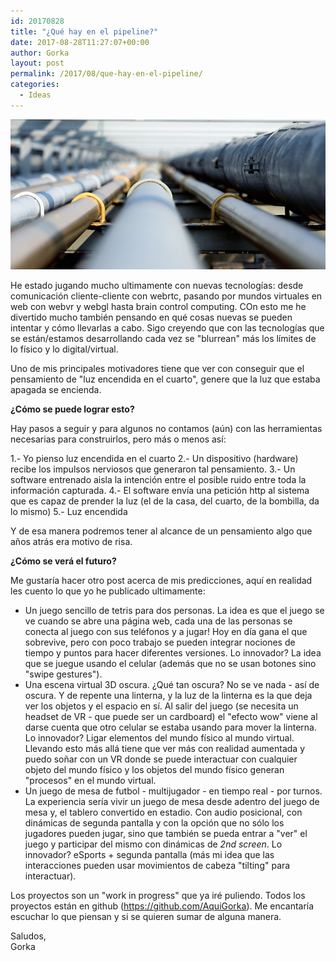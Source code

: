 ```yaml
---
id: 20170828
title: "¿Qué hay en el pipeline?"
date: 2017-08-28T11:27:07+00:00
author: Gorka
layout: post
permalink: /2017/08/que-hay-en-el-pipeline/
categories:
  - Ideas
---
```

<img style="margin: auto;" src="/public/img/2017/08/pipelines.jpg" alt="Qué hay en el pipeline?" />

He estado jugando mucho ultimamente con nuevas tecnologías: desde comunicación cliente-cliente con webrtc, pasando por mundos virtuales en web con webvr y webgl hasta brain control computing. COn esto me he divertido mucho también pensando en qué cosas nuevas se pueden intentar y cómo llevarlas a cabo. Sigo creyendo que con las tecnologías que se están/estamos desarrollando cada vez se "blurrean" más los límites de lo físico y lo digital/virtual.

Uno de mis principales motivadores tiene que ver con conseguir que el pensamiento de "luz encendida en el cuarto", genere que la luz que estaba apagada se encienda.

**¿Cómo se puede lograr esto?**

Hay pasos a seguir y para algunos no contamos (aún) con las herramientas necesarias para construirlos, pero más o menos así:

1.- Yo pienso luz encendida en el cuarto
2.- Un dispositivo (hardware) recibe los impulsos nerviosos que generaron tal pensamiento.
3.- Un software entrenado aisla la intención entre el posible ruido entre toda la información capturada.
4.- El software envía una petición http al sistema que es capaz de prender la luz (el de la casa, del cuarto, de la bombilla, da lo mismo)
5.- Luz encendida

Y de esa manera podremos tener al alcance de un pensamiento algo que años atrás era motivo de risa.

**¿Cómo se verá el futuro?**

Me gustaría hacer otro post acerca de mis predicciones, aquí en realidad les cuento lo que yo he publicado ultimamente:

- Un juego sencillo de tetris para dos personas. La idea es que el juego se ve cuando se abre una página web, cada una de las personas se conecta al juego con sus teléfonos y a jugar! Hoy en día gana el que sobrevive, pero con poco trabajo se pueden integrar nociones de tiempo y puntos para hacer diferentes versiones. Lo innovador? La idea que se juegue usando el celular (además que no se usan botones sino "swipe gestures").
- Una escena virtual 3D oscura. ¿Qué tan oscura? No se ve nada - así de oscura. Y de repente una linterna, y la luz de la linterna es la que deja ver los objetos y el espacio en sí. Al salir del juego (se necesita un headset de VR - que puede ser un cardboard) el "efecto wow" viene al darse cuenta que otro celular se estaba usando para mover la linterna. Lo innovador? Ligar elementos del mundo físico al mundo virtual. Llevando esto más allá tiene que ver más con realidad aumentada y puedo soñar con un VR donde se puede interactuar con cualquier objeto del mundo físico y los objetos del mundo físico generan "procesos" en el mundo virtual.
- Un juego de mesa de futbol - multijugador - en tiempo real - por turnos. La experiencia sería vivir un juego de mesa desde adentro del juego de mesa y, el tablero convertido en estadio. Con audio posicional, con dinámicas de segunda pantalla y con la opción que no sólo los jugadores pueden jugar, sino que también se pueda entrar a "ver" el juego y participar del mismo con dinámicas de _2nd screen_. Lo innovador? eSports + segunda pantalla (más mi idea que las interacciones pueden usar movimientos de cabeza "tilting" para interactuar).

Los proyectos son un "work in progress" que ya iré puliendo. Todos los proyectos están en github (https://github.com/AquiGorka). Me encantaría escuchar lo que piensan y si se quieren sumar de alguna manera.

Saludos,<br />
Gorka
